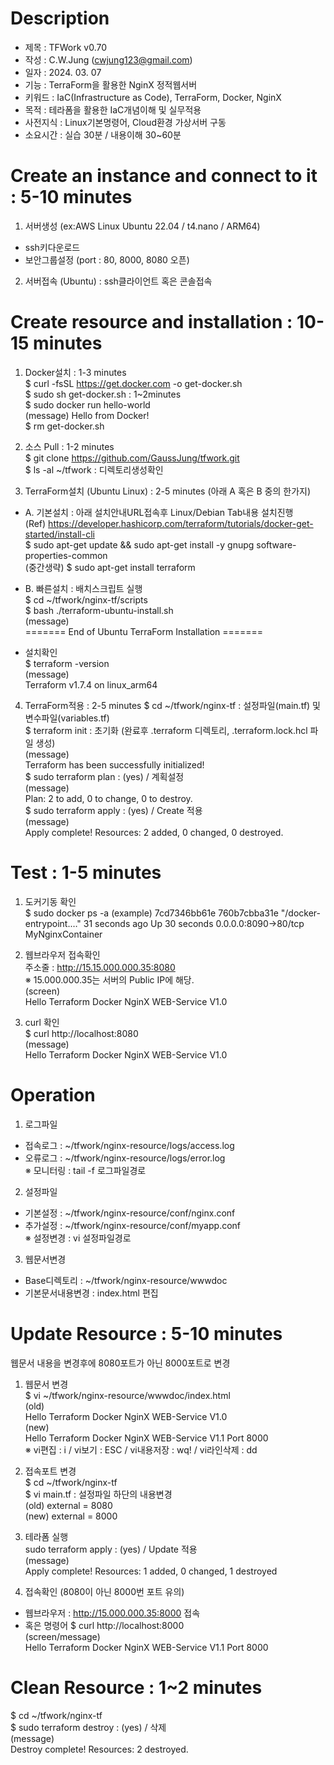 # Description     
- 제목 : TFWork v0.70
- 작성 : C.W.Jung (cwjung123@gmail.com)
- 일자 : 2024. 03. 07 
- 기능 : TerraForm을 활용한 NginX 정적웹서버  
- 키워드 : IaC(Infrastructure as Code), TerraForm, Docker, NginX  
- 목적 : 테라폼을 활용한 IaC개념이해 및 실무적용  
- 사전지식 : Linux기본명령어, Cloud환경 가상서버 구동
- 소요시간 : 실습 30분 / 내용이해 30~60분  
  
# Create an instance and connect to it : 5-10 minutes     
1) 서버생성 (ex:AWS Linux Ubuntu 22.04 / t4.nano / ARM64)   
- ssh키다운로드
- 보안그룹설정 (port : 80, 8000, 8080 오픈)
  
2) 서버접속 (Ubuntu) : ssh클라이언트 혹은 콘솔접속

# Create resource and installation : 10-15 minutes    
1) Docker설치 : 1-3 minutes  
$ curl -fsSL https://get.docker.com -o get-docker.sh  
$ sudo sh get-docker.sh   : 1~2minutes   
$ sudo docker run hello-world  
(message) Hello from Docker!    
$ rm get-docker.sh     

2) 소스 Pull : 1-2 minutes   
$ git clone https://github.com/GaussJung/tfwork.git    
$ ls -al ~/tfwork  : 디렉토리생성확인   

3) TerraForm설치 (Ubuntu Linux) : 2-5 minutes  (아래 A 혹은 B 중의 한가지)   
- A. 기본설치 : 아래 설치안내URL접속후 Linux/Debian Tab내용 설치진행   
(Ref) https://developer.hashicorp.com/terraform/tutorials/docker-get-started/install-cli      
$ sudo apt-get update && sudo apt-get install -y gnupg software-properties-common  
(중간생략) 
$ sudo apt-get install terraform

- B. 빠른설치 : 배치스크립트 실행   
$ cd ~/tfwork/nginx-tf/scripts  
$ bash ./terraform-ubuntu-install.sh  
(message)  
======= End of Ubuntu TerraForm Installation =======

- 설치확인   
$ terraform -version  
(message)  
Terraform v1.7.4 on linux_arm64  

4) TerraForm적용 : 2-5 minutes 
$ cd ~/tfwork/nginx-tf : 설정파일(main.tf) 및 변수파일(variables.tf)  
$ terraform init  : 초기화 (완료후 .terraform 디렉토리, .terraform.lock.hcl 파일 생성)  
(message)  
Terraform has been successfully initialized!  
$ sudo terraform plan  : (yes) / 계획설정  
(message)  
Plan: 2 to add, 0 to change, 0 to destroy.    
$ sudo terraform apply : (yes) / Create 적용  
(message)       
Apply complete! Resources: 2 added, 0 changed, 0 destroyed.  

# Test : 1-5 minutes 
1) 도커기동 확인   
$ sudo docker ps -a
(example)
7cd7346bb61e   760b7cbba31e   "/docker-entrypoint.…"   31 seconds ago   Up 30 seconds       0.0.0.0:8090->80/tcp   MyNginxContainer   
 
2) 웹브라우저 접속확인  
주소줄 : http://15.15.000.000.35:8080   
※ 15.000.000.35는 서버의 Public IP에 해당.      
(screen)  
Hello Terraform Docker NginX WEB-Service V1.0  
  
3) curl 확인      
$ curl http://localhost:8080  
(message)    
Hello Terraform Docker NginX WEB-Service V1.0   

# Operation   
1) 로그파일    
- 접속로그 : ~/tfwork/nginx-resource/logs/access.log  
- 오류로그 : ~/tfwork/nginx-resource/logs/error.log     
※ 모니터링 : tail -f 로그파일경로   
      
2) 설정파일   
- 기본설정 : ~/tfwork/nginx-resource/conf/nginx.conf    
- 추가설정 : ~/tfwork/nginx-resource/conf/myapp.conf       
※ 설정변경 : vi 설정파일경로   
 
3) 웹문서변경    
- Base디렉토리 :  ~/tfwork/nginx-resource/wwwdoc   
- 기본문서내용변경 : index.html 편집   

# Update Resource : 5-10 minutes
웹문서 내용을 변경후에 8080포트가 아닌 8000포트로 변경    
   
1) 웹문서 변경   
$ vi ~/tfwork/nginx-resource/wwwdoc/index.html   
(old)   
Hello Terraform Docker NginX WEB-Service V1.0   
(new)   
Hello Terraform Docker NginX WEB-Service V1.1 Port 8000   
※ vi편집 : i / vi보기 : ESC / vi내용저장 : wq! / vi라인삭제 : dd   

2) 접속포트 변경   
$ cd ~/tfwork/nginx-tf   
$ vi main.tf : 설정파일 하단의 내용변경   
(old) external = 8080   
(new) external = 8000   
    
3) 테라폼 실행   
sudo terraform apply : (yes) / Update 적용   
(message)   
Apply complete! Resources: 1 added, 0 changed, 1 destroyed   

4) 접속확인 (8080이 아닌 8000번 포트 유의)
- 웹브라우저 : http://15.000.000.35:8000 접속  
- 혹은 명령어 $ curl http://localhost:8000  
(screen/message)  
Hello Terraform Docker NginX WEB-Service V1.1 Port 8000   

# Clean Resource : 1~2 minutes    	
$ cd ~/tfwork/nginx-tf   
$ sudo terraform destroy : (yes) / 삭제     
(message)  
Destroy complete! Resources: 2 destroyed. 
 
